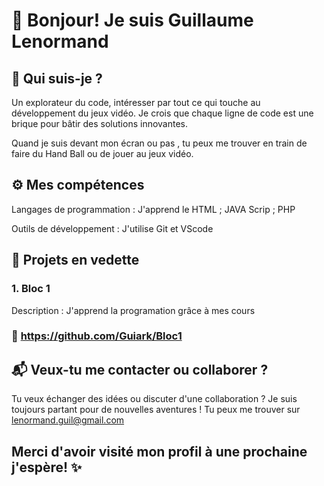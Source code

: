 # 👋 Bonjour! Je suis Guillaume Lenormand 

## 🎨 Qui suis-je ?

Un explorateur du code, intéresser par tout ce qui touche au développement du jeux vidéo. Je crois que chaque ligne de code est une brique pour bâtir des solutions innovantes. 

Quand je suis devant mon écran ou pas , tu peux me trouver en train de faire du Hand Ball ou de jouer au jeux vidéo.

## ⚙️ Mes compétences
Langages de programmation : J'apprend le HTML ; JAVA Scrip ; PHP

Outils de développement : J'utilise Git et VScode


## 🚀 Projets en vedette
### 1. Bloc 1

Description : J'apprend la programation grâce à mes cours

### 🔗 https://github.com/Guiark/Bloc1

## 📬 Veux-tu me contacter ou collaborer ?

Tu veux échanger des idées ou discuter d'une collaboration ? Je suis toujours partant pour de nouvelles aventures ! Tu peux me trouver sur lenormand.guil@gmail.com


## Merci d'avoir visité mon profil à une prochaine j'espère! ✨



